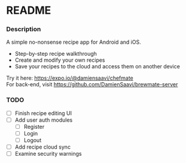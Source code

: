 # README

### Description
A simple no-nonsense recipe app for Android and iOS.
* Step-by-step recipe walkthrough
* Create and modify your own recipes
* Save your recipes to the cloud and access them on another device

Try it here: https://expo.io/@damiensaavi/chefmate  
For back-end, visit https://github.com/DamienSaavi/brewmate-server

### TODO
- [ ] Finish recipe editing UI
- [ ] Add user auth modules
  - [ ] Register
  - [ ] Login
  - [ ] Logout
- [ ] Add recipe cloud sync
- [ ] Examine security warnings
